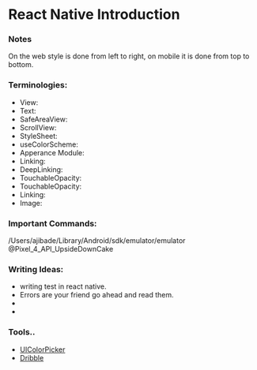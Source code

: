 # React Native Introduction

### Notes
On the web style is done from left to right, on mobile it is done from top to bottom.

### Terminologies:
- View:
- Text:
- SafeAreaView:
- ScrollView:
- StyleSheet:
- useColorScheme:
- Apperance Module:
- Linking:
- DeepLinking:
- TouchableOpacity:
- TouchableOpacity:
- Linking:
- Image:

### Important Commands:
/Users/ajibade/Library/Android/sdk/emulator/emulator @Pixel_4_API_UpsideDownCake

### Writing Ideas:
- writing test in react native.
- Errors are your friend go ahead and read them.
-
-
<!-- style={styles.container} -->

### Tools..

- [UIColorPicker](https://www.uicolorpicker.learncodeonline.in/)
- [Dribble](https://www.dribble.com)
